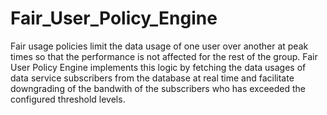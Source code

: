 # Fair_User_Policy_Engine

Fair usage policies limit the data usage of one user over another at peak times so that the performance  is not affected for the rest of the group. Fair User Policy Engine implements this logic by fetching the data usages of data service subscribers from the database at real time and facilitate downgrading of the bandwith of the subscribers who has exceeded the configured threshold levels.

